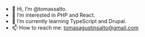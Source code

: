 - 👋 Hi, I’m @tomassalto.
- 👀 I’m interested in PHP and React.
- 🌱 I’m currently learning TypeScript and Drupal.
- 📫 How to reach me: tomasagustinsalto@gmail.com

<!---
tomassalto/tomassalto is a ✨ special ✨ repository because its `README.md` (this file) appears on your GitHub profile.
You can click the Preview link to take a look at your changes.
--->
